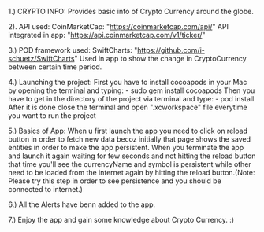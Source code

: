 1.) CRYPTO INFO: Provides basic info of Crypto Currency around the globe.

2). API used:
    CoinMarketCap:  "https://coinmarketcap.com/api/"
    API integrated in app:  "https://api.coinmarketcap.com/v1/ticker/"

3.) POD framework used:
    SwiftCharts: "https://github.com/i-schuetz/SwiftCharts"
    Used in app to show the change in CryptoCurrency between certain time period.
    
4.) Launching the project:
    First you have to install cocoapods in your Mac by opening the terminal and typing:
       - sudo gem install cocoapods
    Then ypu have to get in the directory of the project via terminal and type:
        - pod install
    After it is done close the terminal and open ".xcworkspace" file everytime you want to run the project
    
5.) Basics of App:
    When u first launch the app you need to click on reload button in order to fetch new data becoz initially that page shows the saved entities in order to make the app persistent.
    When you terminate the app and launch it again waiting for few seconds and not hitting the reload button that time you'll see the currencyName and symbol is persistent while other need to be loaded from the internet again by hitting the reload button.(Note: Please try this step in order to see persistence and you should be connected to internet.)

6.) All the Alerts have benn added to the app.

7.) Enjoy the app and gain some knowledge about Crypto Currency. :)
